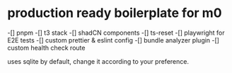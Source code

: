 # production ready boilerplate for m0

-[] pnpm
-[] t3 stack
-[] shadCN components
-[] ts-reset
-[] playwright for E2E tests
-[] custom prettier & eslint config
-[] bundle analyzer plugin
-[] custom health check route

uses sqlite by default, change it according to your preference.
